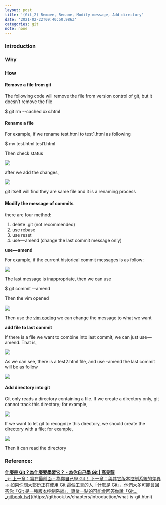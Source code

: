 ```yaml
---
layout: post
title: '(Git_2) Remove, Rename, Modify message, Add directory'
date: '2021-02-22T09:40:50.986Z'
categories: git
note: none
---
```


### Introduction

### Why

### How

#### Remove a file from git

The following code will remove the file from version control of git, but it doesn’t remove the file

$ git rm --cached xxx.html

#### Rename a file

For example, if we rename test.html to test1.html as following

$ mv test.html test1.html

Then check status

![](/Users/chenyongzhe/coding/practice_not_for_github/javascript_practice/medium-to-markdown/medium-export/posts/md_1623056197395/img/1__lOaf90IWCk6c1__cxC2mK__A.png)

after we add the changes,

![](/Users/chenyongzhe/coding/practice_not_for_github/javascript_practice/medium-to-markdown/medium-export/posts/md_1623056197395/img/1__2QLeNwnKpbyBYz0n3PG__Qw.png)

git itself will find they are same file and it is a renaming process

#### Modify the message of commits

there are four method:

1.  delete .git (not recommended)
2.  use rebase
3.  use reset
4.  use — amend (change the last commit message only)

**use — amend**

For example, if the current historical commit messages is as follow:

![](/Users/chenyongzhe/coding/practice_not_for_github/javascript_practice/medium-to-markdown/medium-export/posts/md_1623056197395/img/1__inL5vmok0Njg94hDTirDHw.png)

The last message is inappropriate, then we can use

$ git commit --amend

Then the vim opened

![](/Users/chenyongzhe/coding/practice_not_for_github/javascript_practice/medium-to-markdown/medium-export/posts/md_1623056197395/img/1__GAgdrx__4FWfs3eOKozKdvA.png)

Then use the [vim coding](https://t5204713910.medium.com/git-1-installation-presetting-start-to-git-4a5935312db8) we can change the message to what we want

**add file to last commit**

If there is a file we want to combine into last commit, we can just use — amend. That is,

![](/Users/chenyongzhe/coding/practice_not_for_github/javascript_practice/medium-to-markdown/medium-export/posts/md_1623056197395/img/1__25__eiVQ__E0az2mjGdDn__KQ.png)

As we can see, there is a test2.html file, and use -amend the last commit will be as follow

![](/Users/chenyongzhe/coding/practice_not_for_github/javascript_practice/medium-to-markdown/medium-export/posts/md_1623056197395/img/1__Zx7C8QUch63Sd9AVm__kd0w.png)

#### Add directory into git

Git only reads a directory containing a file. If we create a directory only, git cannot track this directory; for example,

![](/Users/chenyongzhe/coding/practice_not_for_github/javascript_practice/medium-to-markdown/medium-export/posts/md_1623056197395/img/1__udjg5uNTgnt8ACTr5cq8BQ.png)

If we want to let git to recognize this directory, we should create the directory with a file; for example,

![](/Users/chenyongzhe/coding/practice_not_for_github/javascript_practice/medium-to-markdown/medium-export/posts/md_1623056197395/img/1__HxtSQ2nudmYpVPRiQCFCHA.png)

Then it can read the directory

### Reference:

[**什麼是 Git？為什麼要學習它？ - 為你自己學 Git | 高見龍**  
_← 上一章：寫在最前面 - 為你自己學 Git！ 下一章：與其它版本控制系統的差異 → 如果你問大部份正在使用 Git 這個工具的人「什麼是 Git」，他們大多可能會回答你「Git 是一種版本控制系統」，專業一點的可能會回答你說「Git…_gitbook.tw](https://gitbook.tw/chapters/introduction/what-is-git.html "https://gitbook.tw/chapters/introduction/what-is-git.html")[](https://gitbook.tw/chapters/introduction/what-is-git.html)